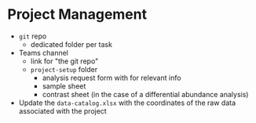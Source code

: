# Project Management

- `git` repo
    - dedicated folder per task
- Teams channel
    - link for "the git repo"
    - `project-setup` folder
        - analysis request form with for relevant info
        - sample sheet
        - contrast sheet (in the case of a differential abundance analysis)
- Update the `data-catalog.xlsx` with the coordinates of the raw data associated with the project
